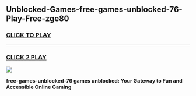 
## Unblocked-Games-free-games-unblocked-76-Play-Free-zge80
<h3>
<a href="https://premium76.site?title=free-games-unblocked-76&ref=12A">CLICK TO PLAY</a></h3>
<hr>

<h3>
<a href="https://premium76.site?title=free-games-unblocked-76&ref=12A">CLICK 2 PLAY</a>
  
</h3>

<a href="https://premium76.site?title=free-games-unblocked-76&ref=12A"><img src="https://clearcache.store/games.png"></a>


**free-games-unblocked-76 games unblocked: Your Gateway to Fun and Accessible Online Gaming**
